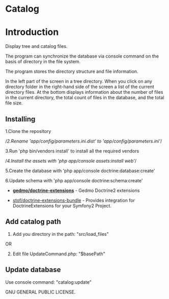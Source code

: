 Catalog
========================

Introduction
========================

Display tree and catalog files.

The program can synchronize the database via console command on the basis of
directory in the file system.

The program stores the directory structure and file information.

In the left part of the screen in a tree directory. When you click on any directory 
folder in the right-hand side of the screen a list of the current directory files.
At the bottom displays information about the number of files in the current directory,
the total count of files in the database, and the total file size.


Installing
--------------

1.Clone the repository

/*2.Rename 'app/config/parameters.ini.dist' to 'app/config/parameters.ini'*/

3.Run 'php bin/vendors install' to install all the required vendors

/*4.Install the assets with 'php app/console assets:install web'*/

5.Create the database with 'php app/console doctrine:database:create'

6.Update schema with 'php app/console doctrine:schema:create'

  * [**gedmo/doctrine-extensions**][1] - Gedmo Doctrine2 extensions

  * [stof/doctrine-extensions-bundle][2] - Provides integration for DoctrineExtensions for your Symfony2 Project.

    
Add catalog path
--------------

1. Add you directory in the path: "src/load_files"

OR

2. Edit file UpdateCommand.php: "$basePath"

Update database
--------------

Use console command: "catalog:update"



GNU GENERAL PUBLIC LICENSE.


[1]:  https://github.com/Atlantic18/DoctrineExtensions/blob/master/doc/symfony2.md
[2]:  https://github.com/stof/StofDoctrineExtensionsBundle/blob/master/Resources/doc/index.rst

